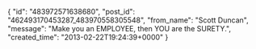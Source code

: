  {
   "id": "483972571638680",
   "post_id": "462493170453287_483970558305548",
   "from_name": "Scott Duncan",
   "message": "Make you an EMPLOYEE, then YOU are the SURETY.",
   "created_time": "2013-02-22T19:24:39+0000"
 }
